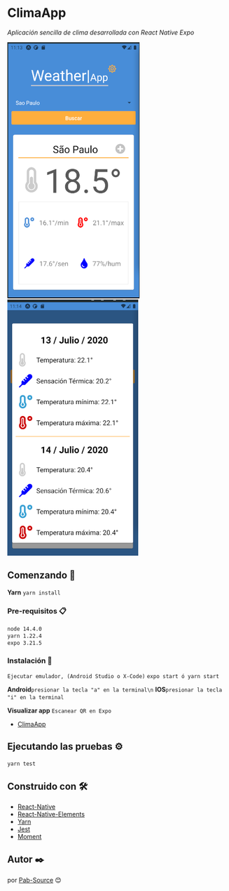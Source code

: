 # ClimaApp

_Aplicación sencilla de clima desarrollada con React Native Expo_

![Reporte](https://github.com/Pab-Source/climaapp-react-native/blob/master/assets/report.png)
![Cinco días](https://github.com/Pab-Source/climaapp-react-native/blob/master/assets/five-days.png)

## Comenzando 🚀

**Yarn**
`yarn install`

### Pre-requisitos 📋

```
node 14.4.0
yarn 1.22.4
expo 3.21.5
```

### Instalación 🔧

`Ejecutar emulador, (Android Studio o X-Code)`
`expo start ó yarn start`

**Android**`presionar la tecla "a" en la terminal\n`
**IOS**`presionar la tecla "i" en la terminal`

**Visualizar app**
`Escanear QR en Expo`

- [ClimaApp](https://expo.io/@pabsource/climaApp)

## Ejecutando las pruebas ⚙️

`yarn test`

## Construido con 🛠️

- [React-Native](https://reactnative.dev/)
- [React-Native-Elements](https://react-native-elements.github.io/react-native-elements/)
- [Yarn](https://yarnpkg.com/)
- [Jest](https://jestjs.io/)
- [Moment](https://momentjs.com/)

## Autor ✒️

por [Pab-Source](https://github.com/Pab-Source) 😊
